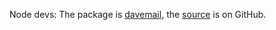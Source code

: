 Node devs: The package is <a href="https://www.npmjs.com/package/davemail">davemail</a>, the <a href="https://github.com/scripting/mail/blob/master/sendmail.js">source</a> is on GitHub. 
